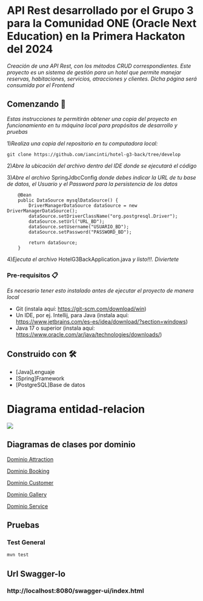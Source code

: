 # API Rest desarrollado por el Grupo 3 para la Comunidad ONE (Oracle Next Education) en la Primera Hackaton del 2024

_Creación de una API Rest, con los métodos CRUD correspondientes. Este proyecto es un sistema de gestión para un hotel que permite manejar reservas, habitaciones, servicios, atracciones y clientes. Dicha página será consumida por el Frontend_


## Comenzando 🚀

_Estas instrucciones te permitirán obtener una copia del proyecto en funcionamiento en tu máquina local para propósitos de desarrollo y pruebas_

1)_Realiza una copia del repositorio en tu computadora local:_

```
git clone https://github.com/iancinti/hotel-g3-back/tree/develop
```

2)_Abre la ubicación del archivo dentro del IDE donde se ejecutará el código_

3)_Abre el archivo_ SpringJdbcConfig _donde debes indicar la URL de tu base de datos, el Usuario y el Password para la persistencia de los datos_

```
    @Bean
    public DataSource mysqlDataSource() {
        DriverManagerDataSource dataSource = new DriverManagerDataSource();
        dataSource.setDriverClassName("org.postgresql.Driver");
        dataSource.setUrl("URL_BD");
        dataSource.setUsername("USUARIO_BD");
        dataSource.setPassword("PASSWORD_BD");

        return dataSource;
    }
```

4)_Ejecuta el archivo_ HotelG3BackApplication.java _y listo!!!. Diviertete_

### Pre-requisitos 📋

_Es necesario tener esto instalado antes de ejecutar el proyecto de manera local_

- Git (instala aquí: https://git-scm.com/download/win)
- Un IDE, por ej. Intellij, para Java (instala aquí: https://www.jetbrains.com/es-es/idea/download/?section=windows)
- Java 17 o superior (instala aquí: https://www.oracle.com/ar/java/technologies/downloads/)

## Construido con 🛠️

* [Java]Lenguaje
* [Spring]Framework
* [PostgreSQL]Base de datos


# Diagrama entidad-relacion

![](https://github.com/iancinti/hotel-g3-back/blob/develop/diagrams/Entidad-Relaci%C3%B3n%20.drawio.png)

## Diagramas de clases por dominio
[Dominio Attraction](https://github.com/iancinti/hotel-g3-back/blob/feature/readme-domain/src/main/java/com/g3/hotel_g3_back/attraction/README.md)

[Dominio Booking](https://github.com/iancinti/hotel-g3-back/blob/feature/readme-domain/src/main/java/com/g3/hotel_g3_back/booking/README.md)

[Dominio Customer](https://github.com/iancinti/hotel-g3-back/blob/feature/readme-domain/src/main/java/com/g3/hotel_g3_back/customer/README.md)

[Dominio Gallery](https://github.com/iancinti/hotel-g3-back/blob/feature/readme-domain/src/main/java/com/g3/hotel_g3_back/gallery/README.md)

[Dominio Service](https://github.com/iancinti/hotel-g3-back/blob/feature/readme-domain/src/main/java/com/g3/hotel_g3_back/service/README.md)

## Pruebas

### Test General
```bash
mvn test
```

## Url Swagger-Io 

### http://localhost:8080/swagger-ui/index.html